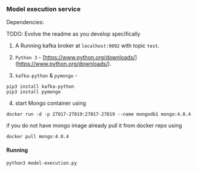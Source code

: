 ### Model execution service

Dependencies:

TODO: Evolve the readme as you develop specifically

1. A Running kafka broker at `localhost:9092` with topic `test`.

2. `Python 3` - [https://www.python.org/downloads/] (https://www.python.org/downloads/).

3. `kafka-python` & `pymongo` -

```
pip3 install kafka-python
pip3 install pymongo
```

4. start Mongo container using

```
docker run -d -p 27017-27019:27017-27019 --name mongodb1 mongo:4.0.4
```

if you do not have mongo image already pull it from docker repo using

```
docker pull mongo:4.0.4
```


#### Running

```sh
python3 model-execution.py
```